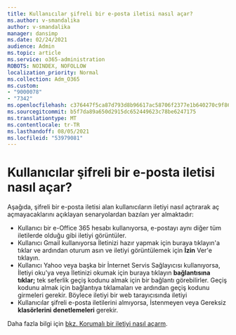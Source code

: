 ```yaml
---
title: Kullanıcılar şifreli bir e-posta iletisi nasıl açar?
ms.author: v-smandalika
author: v-smandalika
manager: dansimp
ms.date: 02/24/2021
audience: Admin
ms.topic: article
ms.service: o365-administration
ROBOTS: NOINDEX, NOFOLLOW
localization_priority: Normal
ms.collection: Adm_O365
ms.custom:
- "9000078"
- "7342"
ms.openlocfilehash: c376447f5ca87d793d8b96617ac58706f2377e1b640270c9f861c4475b85cf72
ms.sourcegitcommit: b5f7da89a650d2915dc652449623c78be6247175
ms.translationtype: MT
ms.contentlocale: tr-TR
ms.lasthandoff: 08/05/2021
ms.locfileid: "53979081"
---
```

# <a name="how-users-open-an-encrypted-email-message"></a>Kullanıcılar şifreli bir e-posta iletisi nasıl açar?

Aşağıda, şifreli bir e-posta iletisi alan kullanıcıların iletiyi nasıl açtırarak aç açmayacaklarını açıklayan senaryolardan bazıları yer almaktadır:

- Kullanıcı bir e-Office 365 hesabı kullanıyorsa, e-postayı aynı diğer tüm iletilerde olduğu gibi iletiyi görüntüler.
- Kullanıcı Gmail kullanıyorsa İletinizi hazır  yapmak için buraya tıklayın'a tıklar ve ardından oturum asın ve iletiyi görüntülemek için **İzin** Ver'e tıklayın.
- Kullanıcı Yahoo veya başka bir İnternet Servis Sağlayıcısı  kullanıyorsa, İletiyi oku'ya veya İletinizi okumak için buraya tıklayın **bağlantısına tıklar;** tek seferlik geçiş kodunu almak için bir bağlantı görebilirler. Geçiş kodunu almak için bağlantıya tıklamaları ve ardından geçiş kodunu girmeleri gerekir. Böylece iletiyi bir web tarayıcısında iletiyi
- Kullanıcılar şifreli e-posta iletilerini almıyorsa, İstenmeyen veya Gereksiz **klasörlerini** **denetlemeleri** gerekir.

Daha fazla bilgi için [bkz. Korumalı bir iletiyi nasıl açarm](https://support.microsoft.com/topic/how-do-i-open-a-protected-message-1157a286-8ecc-4b1e-ac43-2a608fbf3098).